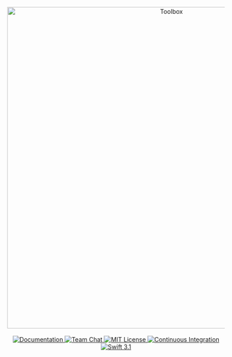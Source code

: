 <p align="center">
    <img src="https://cloud.githubusercontent.com/assets/1342803/16012068/d98ba914-3155-11e6-8efe-733f35fe67a3.png" width="745" align="middle" alt="Toolbox"/>
    <br>
    <br>
    <a href="http://beta.docs.vapor.codes/getting-started/toolbox/">
        <img src="http://img.shields.io/badge/read_the-docs-92A8D1.svg" alt="Documentation">
    </a>
    <a href="https://discord.gg/vapor">
        <img src="https://img.shields.io/discord/431917998102675485.svg" alt="Team Chat">
    </a>
    <a href="LICENSE">
        <img src="http://img.shields.io/badge/license-MIT-brightgreen.svg" alt="MIT License">
    </a>
    <a href="https://circleci.com/gh/vapor/fluent">
        <img src="https://circleci.com/gh/vapor/fluent.svg?style=shield" alt="Continuous Integration">
    </a>
    <a href="https://swift.org">
        <img src="http://img.shields.io/badge/swift-3.1-brightgreen.svg" alt="Swift 3.1">
    </a>
</center>
